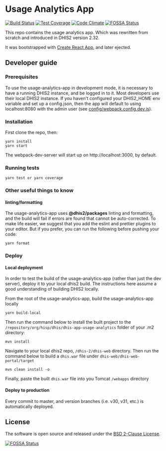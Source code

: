 # Usage Analytics App

[![Build Status](https://travis-ci.org/dhis2/usage-analytics-app.svg)](https://travis-ci.org/dhis2/usage-analytics-app)
[![Test Coverage](https://codeclimate.com/github/dhis2/usage-analytics-app/badges/coverage.svg)](https://codeclimate.com/github/dhis2/usage-analytics-app/coverage)
[![Code Climate](https://codeclimate.com/github/dhis2/usage-analytics-app/badges/gpa.svg)](https://codeclimate.com/github/dhis2/usage-analytics-app)
[![FOSSA Status](https://app.fossa.io/api/projects/git%2Bgithub.com%2Fdhis2%2Fusage-analytics-app.svg?type=shield)](https://app.fossa.io/projects/git%2Bgithub.com%2Fdhis2%2Fusage-analytics-app?ref=badge_shield)

This repo contains the usage analytics app. Which was rewritten from scratch and introduced in DHIS2 version 2.32.

It was bootstrapped with [Create React App](https://github.com/facebookincubator/create-react-app), and later ejected.

## Developer guide

### Prerequisites

To use the usage-analytics-app in development mode, it is necessary to have a running DHIS2 instance, and be logged in to it. Most developers use their local DHIS2 instance. If you haven't configured your DHIS2_HOME env variable and set up a config.json, then the app will default to using localhost:8080 with the admin user (see
[config/webpack.config.dev.js](config/webpack.config.dev.js#L35)).

### Installation

First clone the repo, then:

```
yarn install
yarn start
```

The webpack-dev-server will start up on http://localhost:3000, by default.

### Running tests

`yarn test or yarn coverage`

### Other useful things to know

#### linting/formatting

The usage-analytics-app uses **@dhis2/packages** linting and formatting, and the build will fail if errors are found that cannot be auto-corrected. To make life easier, we suggest that you add the eslint and prettier plugins to your editor. But if you prefer, you can run the following before pushing your code:

```
yarn format
```

### Deploy

#### Local deployment

In order to test the build of the usage-analytics-app (rather than just the dev server), deploy it to your local dhis2 build. The instructions here assume a good understanding of building DHIS2 locally.

From the root of the usage-analytics-app, build the usage-analytics-app locally

```
yarn build-local
```

Then run the command below to install the built project to the `/repository/org/hisp/dhis/dhis-app-usage-analytics` folder of your .m2 directory:

```
mvn install
```

Navigate to your local dhis2 repo, `/dhis-2/dhis-web` directory. Then run the command below to build a `dhis.war` file under `dhis-web/dhis-web-portal/target`

```
mvn clean install -o
```

Finally, paste the built `dhis.war` file into you Tomcat `/webapps` directory

#### Deploy to production

Every commit to master, and version branches (i.e. v30, v31, etc.) is automatically deployed.

## License

The software is open source and released under the [BSD 2-Clause License](https://github.com/dhis2/usage-analytics-app/blob/master/LICENSE).

[![FOSSA Status](https://app.fossa.io/api/projects/git%2Bgithub.com%2Fdhis2%2Fusage-analytics-app.svg?type=large)](https://app.fossa.io/projects/git%2Bgithub.com%2Fdhis2%2Fusage-analytics-app?ref=badge_large)
